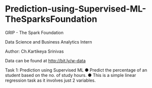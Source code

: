 # Prediction-using-Supervised-ML-TheSparksFoundation

GRIP - The Spark Foundation

Data Science and Business Analytics Intern

Author: Ch.Kartikeya Srinivas

Data can be found at http://bit.ly/w-data

Task 1: Prediction using Supervised ML ● Predict the percentage of an student based on the no. of study hours. ● This is a simple linear regression task as it involves just 2 variables.
